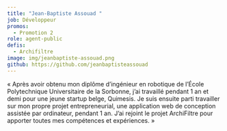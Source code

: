 ```yaml
---
title: "Jean-Baptiste Assouad "
job: Développeur
promos:
  - Promotion 2
role: agent-public
defis:
  - Archifiltre
image: img/jeanbaptiste-assouad.png
github: https://github.com/jeanbaptisteassouad
---
```


« Après avoir obtenu mon diplôme d’ingénieur en robotique de l’École Polytechnique Universitaire de la Sorbonne, j’ai travaillé pendant 1 an et demi pour une jeune startup belge, Quimesis. Je suis ensuite parti travailler sur mon propre projet entrepreneurial, une application web de conception assistée par ordinateur, pendant 1 an. J’ai rejoint le projet ArchiFiltre pour apporter toutes mes compétences et expériences. »
